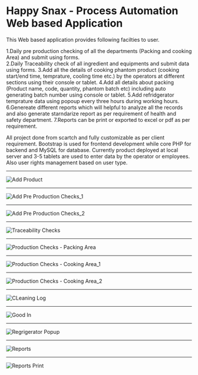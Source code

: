 # Happy Snax - Process Automation Web based Application

This Web based application provides following facilties to user.

1.Daily pre production checking of all the departments (Packing and cooking Area) and submit using forms.<br>
2.Daily Traceability check of all ingredient and equipments and submit data using forms. 
3.Add all the details of cooking phantom product (cooking start/end time, temprature, cooling time etc.) by the operators at different sections using their console or tablet.
4.Add all details about packing (Product name, code, quantity, phantom batch etc) including auto generating batch number using console or tablet.
5.Add refridgerator temprature data using popoup every three hours during working hours.
6.Genereate different reports which will helpful to analyze all the records and also generate starndarize report as per requirement of health and safety department.
7.Reports can be print or exported to excel or pdf as per requirement.

All project done from scartch and fully customizable as per client requirement. 
Bootstrap is used for frontend development while core PHP for backend and MySQL for database.
Currently product deployed at local server and 3-5 tablets are used to enter data by the operator or employees.
Also user rights management based on user type.



***
![Add Product](https://github.com/abdullahhansca/abd/blob/601588d4f8335d33aee5a5e44b7ef77b5419c6b5/photos/add_items.jpg)

***
![Add Pre Production Checks_1](https://github.com/abdullahhansca/abd/blob/601588d4f8335d33aee5a5e44b7ef77b5419c6b5/photos/pre_production_1.jpg)

***
![Add Pre Production Checks_2](https://github.com/abdullahhansca/abd/blob/601588d4f8335d33aee5a5e44b7ef77b5419c6b5/photos/pre_production_2.jpg)

***
![Traceability Checks](https://github.com/abdullahhansca/abd/blob/9632b4594914e7f563cc35c054ba2eeb9d07c993/photos/traceability.jpg)

***
![Production Checks - Packing Area](https://github.com/abdullahhansca/abd/blob/601588d4f8335d33aee5a5e44b7ef77b5419c6b5/photos/production_checks_packing.jpg)

***
![Production Checks - Cooking Area_1](https://github.com/abdullahhansca/abd/blob/601588d4f8335d33aee5a5e44b7ef77b5419c6b5/photos/production_checks_cooking_1.jpg)

***
![Production Checks - Cooking Area_2](https://github.com/abdullahhansca/abd/blob/601588d4f8335d33aee5a5e44b7ef77b5419c6b5/photos/production_checks_cooking_2.jpg)

***
![CLeaning Log](https://github.com/abdullahhansca/abd/blob/601588d4f8335d33aee5a5e44b7ef77b5419c6b5/photos/cleaning_log.jpg)

***
![Good In](https://github.com/abdullahhansca/abd/blob/601588d4f8335d33aee5a5e44b7ef77b5419c6b5/photos/goods_in.jpg)

***
![Regrigerator Popup](https://github.com/abdullahhansca/abd/blob/601588d4f8335d33aee5a5e44b7ef77b5419c6b5/photos/ref_temp.jpg)

***
![Reports](https://github.com/abdullahhansca/abd/blob/9632b4594914e7f563cc35c054ba2eeb9d07c993/photos/report_pre_production.jpg)

***
![Reports Print](https://github.com/abdullahhansca/abd/blob/9632b4594914e7f563cc35c054ba2eeb9d07c993/photos/report_pre_production_print.jpg)








